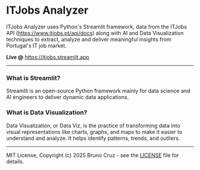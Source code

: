 # ITJobs Analyzer

ITJobs Analyzer uses Python's Streamlit framework, data from the ITJobs API (https://www.itjobs.pt/api/docs) along with AI and Data Visualization techniques to extract, analyze and deliver meaningful insights from Portugal's IT job market.

**Live @** https://itjobs.streamlit.app

---

### What is Streamlit?

Streamlit is an open-source Python framework mainly for data science and AI engineers to deliver dynamic data applications.

### What is Data Visualization?

Data Visualization, or Data Viz, is the practice of transforming data into visual representations like charts, graphs, and maps to make it easier to understand and analyze. It helps identify patterns, trends, and outliers.

---

MIT License, Copyright (c) 2025 Bruno Cruz - see the [LICENSE](LICENSE) file for details.
